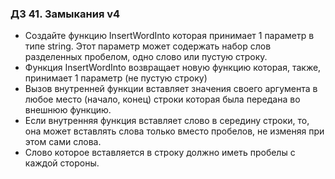 ### ДЗ 41. Замыкания v4

* Создайте функцию InsertWordInto которая принимает 1 параметр в типе string. Этот параметр может содержать набор слов
  разделенных пробелом, одно слово или пустую строку.
* Функция InsertWordInto возвращает новую функцию которая, также, принимает 1 параметр (не пустую строку)
* Вызов внутренней функции вставляет значения своего аргумента в любое место (начало, конец) строки которая была
  передана во внешнюю функцию.
* Если внутренняя функция вставляет слово в середину строки, то, она может вставлять слова только вместо пробелов, не
  изменяя при этом сами слова.
* Слово которое вставляется в строку должно иметь пробелы с каждой стороны.
